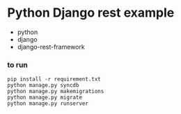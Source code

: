 Python Django rest example
==========

* python
* django
* django-rest-framework


### to run
```
pip install -r requirement.txt
python manage.py syncdb
python manage.py makemigrations
python manage.py migrate
python manage.py runserver
```